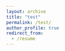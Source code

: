 ```yaml
---
layout: archive
title: "test"
permalink: /test/
author_profile: true
redirect_from:
  - /resume
---
```


